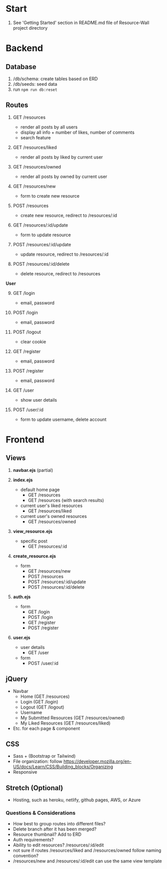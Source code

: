 # Start

1. See 'Getting Started' section in README.md file of Resource-Wall project directory

# Backend

## Database

1. /db/schema: create tables based on ERD
2. /db/seeds: seed data
3. run `npm run db:reset`

## Routes

1. GET /resources

   - render all posts by all users
   - display all info + number of likes, number of comments
   - search feature

2. GET /resources/liked

   - render all posts by liked by current user

3. GET /resources/owned

   - render all posts by owned by current user

4. GET /resources/new

   - form to create new resource

5. POST /resources

   - create new resource, redirect to /resources/:id

6. GET /resources/:id/update

   - form to update resource

7. POST /resources/:id/update

   - update resource, redirect to /resources/:id

8. POST /resources/:id/delete

   - delete resource, redirect to /resources

**User**

9. GET /login

   - email, password

10. POST /login

    - email, password

11. POST /logout

    - clear cookie

12. GET /register

    - email, password

13. POST /register

    - email, password

14. GET /user

    - show user details

15. POST /user/:id

    - form to update username, delete account

# Frontend

## Views

1. **navbar.ejs** (partial)

2. **index.ejs**

   - default home page
     - GET /resources
     - GET /resources (with search results)
   - current user's liked resources
     - GET /resources/liked
   - current user's owned resources
     - GET /resources/owned

3. **view_resource.ejs**

   - specific post
     - GET /resources/:id

4. **create_resource.ejs**

   - form
     - GET /resources/new
     - POST /resources
     - POST /resources/:id/update
     - POST /resources/:id/delete

5. **auth.ejs**

   - form
     - GET /login
     - POST /login
     - GET /register
     - POST /register

6. **user.ejs**

   - user details
     - GET /user
   - form
     - POST /user/:id

## jQuery

- Navbar
  - Home (GET /resources)
  - Login (GET /login)
  - Logout (GET /logout)
  - Username
  - My Submitted Resources (GET /resources/owned)
  - My Liked Resources (GET /resources/liked)
- Etc. for each page & component

## CSS

- Sass + (Bootstrap or Tailwind)
- File organization: follow
  https://developer.mozilla.org/en-US/docs/Learn/CSS/Building_blocks/Organizing
- Responsive

## Stretch (Optional)

- Hosting, such as heroku, netlify, github pages, AWS, or Azure

### Questions & Considerations

- How best to group routes into different files?
- Delete branch after it has been merged?
- Resource thumbnail? Add to ERD
- Auth requirements?
- Ability to edit resources? /resources/:id/edit
- not sure if routes /resources/liked and /resources/owned follow naming convention?
- /resources/new and /resources/:id/edit can use the same view template
